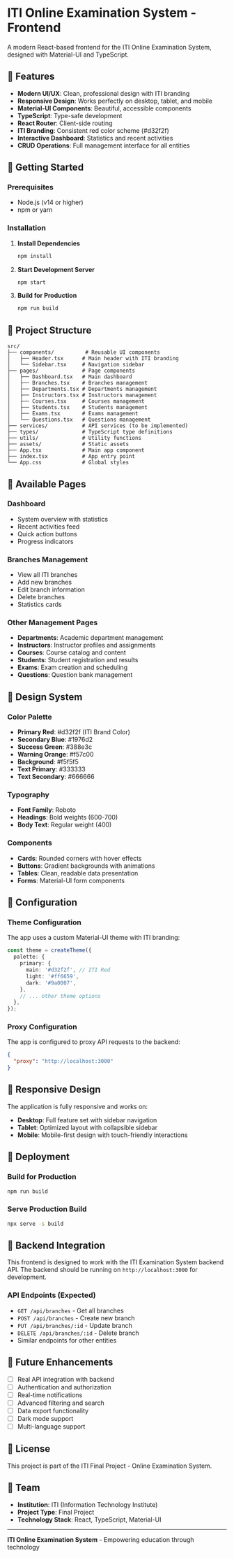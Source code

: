 # ITI Online Examination System - Frontend

A modern React-based frontend for the ITI Online Examination System, designed with Material-UI and TypeScript.

## 🎨 Features

- **Modern UI/UX**: Clean, professional design with ITI branding
- **Responsive Design**: Works perfectly on desktop, tablet, and mobile
- **Material-UI Components**: Beautiful, accessible components
- **TypeScript**: Type-safe development
- **React Router**: Client-side routing
- **ITI Branding**: Consistent red color scheme (#d32f2f)
- **Interactive Dashboard**: Statistics and recent activities
- **CRUD Operations**: Full management interface for all entities

## 🚀 Getting Started

### Prerequisites

- Node.js (v14 or higher)
- npm or yarn

### Installation

1. **Install Dependencies**
   ```bash
   npm install
   ```

2. **Start Development Server**
   ```bash
   npm start
   ```

3. **Build for Production**
   ```bash
   npm run build
   ```

## 📁 Project Structure

```
src/
├── components/          # Reusable UI components
│   ├── Header.tsx      # Main header with ITI branding
│   └── Sidebar.tsx     # Navigation sidebar
├── pages/              # Page components
│   ├── Dashboard.tsx   # Main dashboard
│   ├── Branches.tsx    # Branches management
│   ├── Departments.tsx # Departments management
│   ├── Instructors.tsx # Instructors management
│   ├── Courses.tsx     # Courses management
│   ├── Students.tsx    # Students management
│   ├── Exams.tsx       # Exams management
│   └── Questions.tsx   # Questions management
├── services/           # API services (to be implemented)
├── types/              # TypeScript type definitions
├── utils/              # Utility functions
├── assets/             # Static assets
├── App.tsx             # Main app component
├── index.tsx           # App entry point
└── App.css             # Global styles
```

## 🎯 Available Pages

### Dashboard
- System overview with statistics
- Recent activities feed
- Quick action buttons
- Progress indicators

### Branches Management
- View all ITI branches
- Add new branches
- Edit branch information
- Delete branches
- Statistics cards

### Other Management Pages
- **Departments**: Academic department management
- **Instructors**: Instructor profiles and assignments
- **Courses**: Course catalog and content
- **Students**: Student registration and results
- **Exams**: Exam creation and scheduling
- **Questions**: Question bank management

## 🎨 Design System

### Color Palette
- **Primary Red**: #d32f2f (ITI Brand Color)
- **Secondary Blue**: #1976d2
- **Success Green**: #388e3c
- **Warning Orange**: #f57c00
- **Background**: #f5f5f5
- **Text Primary**: #333333
- **Text Secondary**: #666666

### Typography
- **Font Family**: Roboto
- **Headings**: Bold weights (600-700)
- **Body Text**: Regular weight (400)

### Components
- **Cards**: Rounded corners with hover effects
- **Buttons**: Gradient backgrounds with animations
- **Tables**: Clean, readable data presentation
- **Forms**: Material-UI form components

## 🔧 Configuration

### Theme Configuration
The app uses a custom Material-UI theme with ITI branding:

```typescript
const theme = createTheme({
  palette: {
    primary: {
      main: '#d32f2f', // ITI Red
      light: '#ff6659',
      dark: '#9a0007',
    },
    // ... other theme options
  },
});
```

### Proxy Configuration
The app is configured to proxy API requests to the backend:

```json
{
  "proxy": "http://localhost:3000"
}
```

## 📱 Responsive Design

The application is fully responsive and works on:
- **Desktop**: Full feature set with sidebar navigation
- **Tablet**: Optimized layout with collapsible sidebar
- **Mobile**: Mobile-first design with touch-friendly interactions

## 🚀 Deployment

### Build for Production
```bash
npm run build
```

### Serve Production Build
```bash
npx serve -s build
```

## 🔗 Backend Integration

This frontend is designed to work with the ITI Examination System backend API. The backend should be running on `http://localhost:3000` for development.

### API Endpoints (Expected)
- `GET /api/branches` - Get all branches
- `POST /api/branches` - Create new branch
- `PUT /api/branches/:id` - Update branch
- `DELETE /api/branches/:id` - Delete branch
- Similar endpoints for other entities

## 🎯 Future Enhancements

- [ ] Real API integration with backend
- [ ] Authentication and authorization
- [ ] Real-time notifications
- [ ] Advanced filtering and search
- [ ] Data export functionality
- [ ] Dark mode support
- [ ] Multi-language support

## 📄 License

This project is part of the ITI Final Project - Online Examination System.

## 👥 Team

- **Institution**: ITI (Information Technology Institute)
- **Project Type**: Final Project
- **Technology Stack**: React, TypeScript, Material-UI

---

**ITI Online Examination System** - Empowering education through technology

